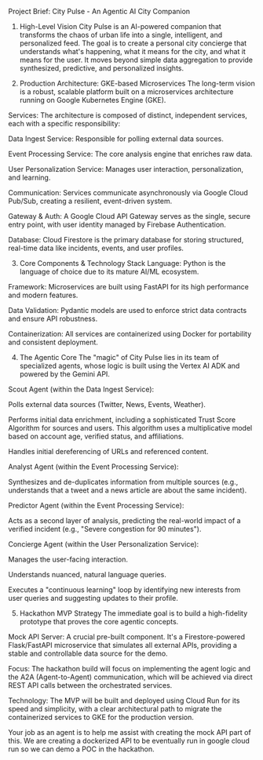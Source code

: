 Project Brief: City Pulse - An Agentic AI City Companion
1. High-Level Vision
City Pulse is an AI-powered companion that transforms the chaos of urban life into a single, intelligent, and personalized feed. The goal is to create a personal city concierge that understands what's happening, what it means for the city, and what it means for the user. It moves beyond simple data aggregation to provide synthesized, predictive, and personalized insights.

2. Production Architecture: GKE-based Microservices
The long-term vision is a robust, scalable platform built on a microservices architecture running on Google Kubernetes Engine (GKE).

Services: The architecture is composed of distinct, independent services, each with a specific responsibility:

Data Ingest Service: Responsible for polling external data sources.

Event Processing Service: The core analysis engine that enriches raw data.

User Personalization Service: Manages user interaction, personalization, and learning.

Communication: Services communicate asynchronously via Google Cloud Pub/Sub, creating a resilient, event-driven system.

Gateway & Auth: A Google Cloud API Gateway serves as the single, secure entry point, with user identity managed by Firebase Authentication.

Database: Cloud Firestore is the primary database for storing structured, real-time data like incidents, events, and user profiles.

3. Core Components & Technology Stack
Language: Python is the language of choice due to its mature AI/ML ecosystem.

Framework: Microservices are built using FastAPI for its high performance and modern features.

Data Validation: Pydantic models are used to enforce strict data contracts and ensure API robustness.

Containerization: All services are containerized using Docker for portability and consistent deployment.

4. The Agentic Core
The "magic" of City Pulse lies in its team of specialized agents, whose logic is built using the Vertex AI ADK and powered by the Gemini API.

Scout Agent (within the Data Ingest Service):

Polls external data sources (Twitter, News, Events, Weather).

Performs initial data enrichment, including a sophisticated Trust Score Algorithm for sources and users. This algorithm uses a multiplicative model based on account age, verified status, and affiliations.

Handles initial dereferencing of URLs and referenced content.

Analyst Agent (within the Event Processing Service):

Synthesizes and de-duplicates information from multiple sources (e.g., understands that a tweet and a news article are about the same incident).

Predictor Agent (within the Event Processing Service):

Acts as a second layer of analysis, predicting the real-world impact of a verified incident (e.g., "Severe congestion for 90 minutes").

Concierge Agent (within the User Personalization Service):

Manages the user-facing interaction.

Understands nuanced, natural language queries.

Executes a "continuous learning" loop by identifying new interests from user queries and suggesting updates to their profile.

5. Hackathon MVP Strategy
The immediate goal is to build a high-fidelity prototype that proves the core agentic concepts.

Mock API Server: A crucial pre-built component. It's a Firestore-powered Flask/FastAPI microservice that simulates all external APIs, providing a stable and controllable data source for the demo.

Focus: The hackathon build will focus on implementing the agent logic and the A2A (Agent-to-Agent) communication, which will be achieved via direct REST API calls between the orchestrated services.

Technology: The MVP will be built and deployed using Cloud Run for its speed and simplicity, with a clear architectural path to migrate the containerized services to GKE for the production version.


Your job as an agent is to help me assist with creating the mock API part of this. We are creating a dockerized API to be eventually run in google cloud run so we can demo a POC in the hackathon.